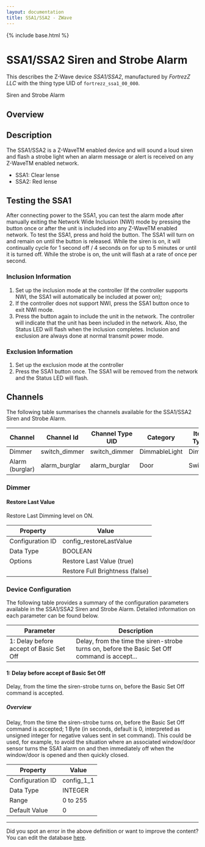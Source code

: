 ```yaml
---
layout: documentation
title: SSA1/SSA2 - ZWave
---
```


{% include base.html %}

# SSA1/SSA2 Siren and Strobe Alarm

This describes the Z-Wave device *SSA1/SSA2*, manufactured by *FortrezZ LLC* with the thing type UID of ```fortrezz_ssa1_00_000```. 

Siren and Strobe Alarm  


## Overview 

## Description 

The SSA1/SSA2 is a Z-WaveTM enabled device and will sound a loud siren and flash a strobe light when an alarm message or alert is received on any Z-WaveTM enabled network.

 *  SSA1: Clear lense
 *  SSA2: Red lense

## Testing the SSA1 

After connecting power to the SSA1, you can test the alarm mode after manually exiting the Network Wide Inclusion (NWI) mode by pressing the button once or after the unit is included into any Z-WaveTM enabled network. To test the SSA1, press and hold the button. The SSA1 will turn on and remain on until the button is released. While the siren is on, it will continually cycle for 1 second off / 4 seconds on for up to 5 minutes or until it is turned off. While the strobe is on, the unit will flash at a rate of once per second.

  


### Inclusion Information 

1.  Set up the inclusion mode at the controller (If the controller supports NWI, the SSA1 will automatically be included at power on);
2.  If the controller does not support NWI, press the SSA1 button once to exit NWI mode.
3.  Press the button again to include the unit in the network. The controller will indicate that the unit has been included in the network. Also, the Status LED will flash when the inclusion completes. Inclusion and exclusion are always done at normal transmit power mode.

  


### Exclusion Information 

1.  Set up the exclusion mode at the controller
2.  Press the SSA1 button once. The SSA1 will be removed from the network and the Status LED will flash. 


## Channels
The following table summarises the channels available for the SSA1/SSA2 Siren and Strobe Alarm.

| Channel | Channel Id | Channel Type UID | Category | Item Type |
|---------|------------|------------------|----------|-----------|
| Dimmer | switch_dimmer | switch_dimmer | DimmableLight | Dimmer |
| Alarm (burglar) | alarm_burglar | alarm_burglar | Door | Switch |


### Dimmer

#### Restore Last Value

Restore Last Dimming level on ON.


| Property         | Value    |
|------------------|----------|
| Configuration ID | config_restoreLastValue |
| Data Type        | BOOLEAN || Default Value | true |
| Options | Restore Last Value (true) |
|  | Restore Full Brightness (false) |


### Device Configuration
The following table provides a summary of the configuration parameters available in the SSA1/SSA2 Siren and Strobe Alarm.
Detailed information on each parameter can be found below.

| Parameter   | Description |
|-------------|-------------|
| 1: Delay before accept of Basic Set Off | Delay, from the time the siren-strobe turns on, before the Basic Set Off command is accept... |


#### 1: Delay before accept of Basic Set Off

Delay, from the time the siren-strobe turns on, before the Basic Set Off command is accepted.  


##### Overview 

Delay, from the time the siren-strobe turns on, before the Basic Set Off command is accepted; 1 Byte (in seconds, default is 0, interpreted as unsigned integer for negative values sent in set command). This could be used, for example, to avoid the situation where an associated window/door sensor turns the SSA1 alarm on and then immediately off when the window/door is opened and then quickly closed.


| Property         | Value    |
|------------------|----------|
| Configuration ID | config_1_1 |
| Data Type        | INTEGER |
| Range | 0 to 255 |
| Default Value | 0 |


---

Did you spot an error in the above definition or want to improve the content?
You can edit the database [here](http://www.cd-jackson.com/index.php/zwave/zwave-device-database/zwave-device-list/devicesummary/220).
